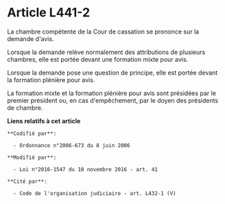 # Article L441-2

La chambre compétente de la Cour de cassation se prononce sur la demande d'avis. 

Lorsque la demande relève normalement des attributions de plusieurs chambres, elle est portée devant une formation mixte pour
avis. 

Lorsque la demande pose une question de principe, elle est portée devant la formation plénière pour avis. 

La formation mixte et la formation plénière pour avis sont présidées par le premier président ou, en cas d'empêchement, par
le doyen des présidents de chambre.

**Liens relatifs à cet article**

	**Codifié par**:

	  - Ordonnance n°2006-673 du 8 juin 2006

	**Modifié par**:

	  - Loi n°2016-1547 du 18 novembre 2016 - art. 41

	**Cité par**:

	  - Code de l'organisation judiciaire - art. L432-1 (V)
